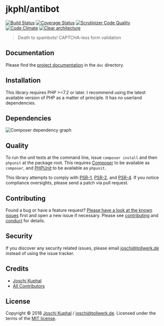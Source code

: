 # jkphl/antibot

[![Build Status][travis-image]][travis-url] [![Coverage Status][coveralls-image]][coveralls-url] [![Scrutinizer Code Quality][scrutinizer-image]][scrutinizer-url] [![Code Climate][codeclimate-image]][codeclimate-url]  [![Clear architecture][clear-architecture-image]][clear-architecture-url]

> Death to spambots! CAPTCHA-less form validation

## Documentation

Please find the [project documentation](doc/index.md) in the `doc` directory.

## Installation

This library requires PHP >=7.2 or later. I recommend using the latest available version of PHP as a matter of principle. It has no userland dependencies.

## Dependencies

![Composer dependency graph](https://cdn.jsdelivr.net/gh/jkphl/antibot@master/doc/dependencies.svg)

## Quality

To run the unit tests at the command line, issue `composer install` and then `phpunit` at the package root. This requires [Composer](http://getcomposer.org/) to be available as `composer`, and [PHPUnit](http://phpunit.de/manual/) to be available as `phpunit`.

This library attempts to comply with [PSR-1][], [PSR-2][], and [PSR-4][]. If you notice compliance oversights, please send a patch via pull request.

## Contributing

Found a bug or have a feature request? [Please have a look at the known issues](https://github.com/jkphl/antibot/issues) first and open a new issue if necessary. Please see [contributing](CONTRIBUTING.md) and [conduct](CONDUCT.md) for details.

## Security

If you discover any security related issues, please email joschi@tollwerk.de instead of using the issue tracker.

## Credits

- [Joschi Kuphal][author-url]
- [All Contributors](../../contributors)

## License

Copyright © 2018 [Joschi Kuphal][author-url] / joschi@tollwerk.de. Licensed under the terms of the [MIT license](LICENSE).


[travis-image]: https://secure.travis-ci.org/jkphl/antibot.svg
[travis-url]: https://travis-ci.org/jkphl/antibot
[coveralls-image]: https://coveralls.io/repos/jkphl/antibot/badge.svg?branch=master&service=github
[coveralls-url]: https://coveralls.io/github/jkphl/antibot?branch=master
[scrutinizer-image]: https://scrutinizer-ci.com/g/jkphl/antibot/badges/quality-score.png?b=master
[scrutinizer-url]: https://scrutinizer-ci.com/g/jkphl/antibot/?branch=master
[codeclimate-image]: https://lima.codeclimate.com/github/jkphl/antibot/badges/gpa.svg
[codeclimate-url]: https://lima.codeclimate.com/github/jkphl/antibot

[clear-architecture-image]: https://img.shields.io/badge/Clear%20Architecture-%E2%9C%94-brightgreen.svg
[clear-architecture-url]: https://github.com/jkphl/clear-architecture
[author-url]: https://jkphl.is
[PSR-1]: https://github.com/php-fig/fig-standards/blob/master/accepted/PSR-1-basic-coding-standard.md
[PSR-2]: https://github.com/php-fig/fig-standards/blob/master/accepted/PSR-2-coding-style-guide.md
[PSR-4]: https://github.com/php-fig/fig-standards/blob/master/accepted/PSR-4-autoloader.md
